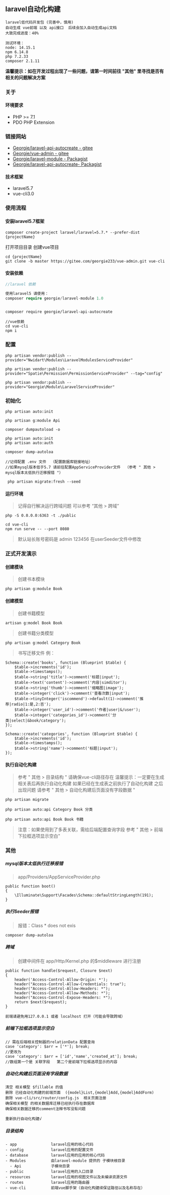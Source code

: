 ## laravel自动化构建

```
laravel低代码开发包 (完善中，慎用)
自动生成 vue前端 以及 api接口  后续会加入自动生成api文档
大致完成进度：40%
```
```
测试环境：
node: 14.15.1
npm 6.14.8
php 7.2.33
composer 2.1.11
```

 **温馨提示：如在开发过程出现了一些问题，请第一时间前往 "其他" 里寻找是否有相关的问题解决方案** 

### 关于

#### 环境要求

* PHP >= 7.1
* PDO PHP Extension

### 链接网站

* [Georgie/laravel-api-autocreate - gitee](https://gitee.com/georgie233/laravel-autocreate-api)
* [Georgie/vue-admin - gitee](https://gitee.com/georgie233/vue-admin)
* [Georgie/laravel-module - Packagist](https://packagist.org/packages/georgie/laravel-module)
* [Georgie/laravel-api-autocreate- Packagist](https://packagist.org/packages/georgie/laravel-api-autocreate)

#### 技术框架

* laravel5.7
* vue-cli3.0

### 使用流程

#### 安装laravel5.7框架

```
composer create-project laravel/laravel=5.7.* --prefer-dist {projectName}
```


打开项目目录 创建vue项目

```
cd {projectName}
git clone -b master https://gitee.com/georgie233/vue-admin.git vue-cli
```

#### 安装依赖

```php
//laravel 依赖

使用laravel5 请使用：
composer require georgie/laravel-module 1.0

```
```

composer require georgie/laravel-api-autocreate
    
//vue依赖
cd vue-cli
npm i
```

### 配置

```
php artisan vendor:publish --provider="Nwidart\Modules\LaravelModulesServiceProvider"

php artisan vendor:publish --provider="Spatie\Permission\PermissionServiceProvider" --tag="config"

php artisan vendor:publish --provider="Georgie\Module\LaravelServiceProvider"
```

### 初始化

```
php artisan auto:init
```

```
php artisan g:module Api

composer dumpautoload -o
```

```
php artisan auto:init
php artisan auto:auth

composer dump-autoloa

//记得配置 .env 文件  （配置数据库链接地址）
//如果mysql版本低于5.7 请前往配置AppServiceProvider文件  （参考 " 其他 > mysql版本太低执行迁移报错 "）

 php artisan migrate:fresh --seed
```

#### 运行环境

> 记得自行解决运行跨域问题 可以参考 “其他 > 跨域”

```
php -S 0.0.0.0:6363 -t ./public

cd vue-cli
npm run serve -- --port 8080
```

> 默认站长账号密码是 admin  123456
> 在userSeeder文件中修改

### 正式开发演示

#### 创建模块

> 创建书本模块

```
php artisan g:module Book
```

#### 创建模型

> 创建书籍模型

```
artisan g:model Book Book
```

> 创建书籍分类模型

```
php artisan g:model Category Book
```

> 书写迁移文件 例：

```
Schema::create('books', function (Blueprint $table) {
    $table->increments('id');
    $table->timestamps();
    $table->string('title')->comment('标题|input');
    $table->text('content')->comment('内容|simditor');
    $table->string('thumb')->comment('缩略图|image');
    $table->integer('click')->comment('查看次数|input');
    $table->tinyInteger('iscommend')->default(1)->comment('推荐|radio|1:是,2:否');
    $table->integer('user_id')->comment('作者|user|&/user');
    $table->integer('categories_id')->comment('分类|select|&book/category');
});

Schema::create('categories', function (Blueprint $table) {
    $table->increments('id');
    $table->timestamps();
    $table->string('name')->comment('标题|input');
});
```

#### 执行自动化构建

> 参考 " 其他 > 目录结构 "  请确保vue-cli路径存在
> 温馨提示：一定要在生成相关表后再执行自动化构建
> 如果已经在生成表之前执行了自动化构建 之后出现问题 请参考 " 其他 > 自动化构建后页面没有字段数据 "

```
php artisan migrate
```

```
php artisan auto:api Category Book 分类
```

```
php artisan auto:api Book Book 书籍
```

> 注意：如果使用到了多表关联，需给后端配置查询字段
> 参考 " 其他 >  前端下拉框选项显示空白"


### 其他

##### mysql版本太低执行迁移报错

> app/Providers/AppServiceProvider.php

```
public function boot()
{
	\Illuminate\Support\Facades\Schema::defaultStringLength(191);
}
```

##### 执行Seeder报错

> 报错：Class * does not exis

```phpt
composer dump-autoloa
```

##### 跨域

> 创建中间件在 app/Http/Kernel.php 的$middleware 进行注册

```phpt
public function handle($request, Closure $next)
{
    header('Access-Control-Allow-Origin: *');
    header("Access-Control-Allow-Credentials: true");
    header("Access-Control-Allow-Headers: *");
    header("Access-Control-Allow-Methods: *");
    header("Access-Control-Expose-Headers: *");
    return $next($request);
}
```
```
前端请避免用127.0.0.1 或者 localhost 打开（可能会导致跨域）
```

##### 前端下拉框选项显示空白
```
// 需在后端相关控制器的relationData 配置查询
case 'category': $arr = ['*']; break;
//更改为
case 'category': $arr = ['id','name','created_at']; break;
//数组第一个是 关联字段   第二个是前端下拉框选项显示的内容
```

##### 自动化构建后页面没有字段数据
```
清空 相关模型 $fillable 的值
删除 已经自动化构建的前端页面  ({model}List,{model}Add,{model}AddForm)
删除 vue-cli/src/router/config.js  相关页面注册
确保相关模型 的相关数据库迁移已经执行存在数据库
确保相关数据迁移的comment注释书写没有问题

重新执行自动化构建√
```

##### 目录结构

```
- app				laravel应用的核心代码
- config			laravel应用的配置文件
- database			laravel应用的应用的核心代码
- Modules			由laravel-module 提供的 子模块根目录
  - Api				子模块目录
- public			laravel应用的入口目录
- resources			laravel应用的视图文件以及未编译资源文件
- routes			laravel应用的路由器
- vue-cli			前端vue脚手架（自动化构建续保证路径以及名称存在）
```



